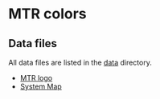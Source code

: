 # MTR colors

## Data files

All data files are listed in the [data](./data/) directory.

* [MTR logo](./data/mtr-logo.yaml)
* [System Map](./data/system-map.yaml)
